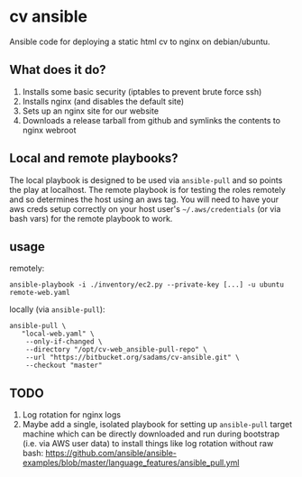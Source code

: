 # cv ansible

Ansible code for deploying a static html cv to nginx on debian/ubuntu.

## What does it do?

1. Installs some basic security (iptables to prevent brute force ssh)
1. Installs nginx (and disables the default site)
1. Sets up an nginx site for our website
1. Downloads a release tarball from github and symlinks the contents to nginx webroot

## Local and remote playbooks?

The local playbook is designed to be used via `ansible-pull` and so points the play at localhost.
The remote playbook is for testing the roles remotely and so determines the host using an aws tag.
You will need to have your aws creds setup correctly on your host user's
`~/.aws/credentials` (or via bash vars) for the remote playbook to work.

## usage

remotely:

    ansible-playbook -i ./inventory/ec2.py --private-key [...] -u ubuntu remote-web.yaml

locally (via `ansible-pull`):

    ansible-pull \
       "local-web.yaml" \
        --only-if-changed \
        --directory "/opt/cv-web_ansible-pull-repo" \
        --url "https://bitbucket.org/sadams/cv-ansible.git" \
        --checkout "master"

## TODO

1. Log rotation for nginx logs
1. Maybe add a single, isolated playbook for setting up `ansible-pull` target machine which
can be directly downloaded and run during bootstrap (i.e. via AWS user data) to install things like log rotation without raw bash: https://github.com/ansible/ansible-examples/blob/master/language_features/ansible_pull.yml
